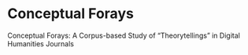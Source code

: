 # Conceptual Forays
Conceptual Forays: A Corpus-based Study of “Theorytellings”  in Digital Humanities Journals
